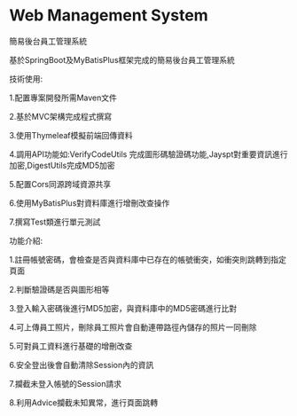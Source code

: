 # Web Management System
簡易後台員工管理系統

基於SpringBoot及MyBatisPlus框架完成的簡易後台員工管理系統


技術使用:

1.配置專案開發所需Maven文件

2.基於MVC架構完成程式撰寫

3.使用Thymeleaf模擬前端回傳資料

4.調用API功能如:VerifyCodeUtils 完成圖形碼驗證碼功能,Jayspt對重要資訊進行加密,DigestUtils完成MD5加密

5.配置Cors同源跨域資源共享

6.使用MyBatisPlus對資料庫進行增刪改查操作

7.撰寫Test類進行單元測試


功能介紹:

1.註冊帳號密碼，會檢查是否與資料庫中已存在的帳號衝突，如衝突則跳轉到指定頁面

2.判斷驗證碼是否與圖形相等

3.登入輸入密碼後進行MD5加密，與資料庫中的MD5密碼進行比對

4.可上傳員工照片，刪除員工照片會自動連帶路徑內儲存的照片一同刪除

5.可對員工資料進行基礎的增刪改查

6.安全登出後會自動清除Session內的資訊

7.攔截未登入帳號的Session請求

8.利用Advice攔截未知異常，進行頁面跳轉
